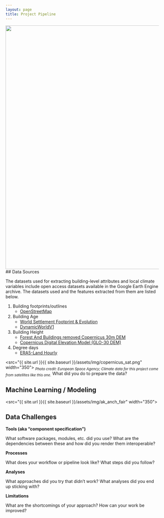 ```yaml
---
layout: page
title: Project Pipeline
---
```

<img src="{{ site.url }}{{ site.baseurl }}/assets/img/pipeline.png" width="800">
## Data Sources

The datasets used for extracting building-level attributes and local climate variables include open access datasets available in the Google Earth Engine archive. The datasets used and the features extracted from them are listed below.
1. Building footprints/outlines
	+ [OpenStreetMap](https://www.openstreetmap.org)
3. Building Age
	+ [World Settlement Footprint & Evolution](https://samapriya.github.io/awesome-gee-community-datasets/projects/wsf/)
	+ [DynamicWorldV1](https://developers.google.com/earth-engine/datasets/catalog/GOOGLE_DYNAMICWORLD_V1)
4. Building Height
	+ [Forest And Buildings removed Copernicus 30m DEM](https://samapriya.github.io/awesome-gee-community-datasets/projects/fabdem/)
	+ [Copernicus Digital  Elevation Model (GLO-30 DEM)](https://samapriya.github.io/awesome-gee-community-datasets/projects/glo30/)
5. Degree days 
	+ [ERA5-Land Hourly](https://developers.google.com/earth-engine/datasets/catalog/ECMWF_ERA5_LAND_HOURLY)

<src="{{ site.url }}{{ site.baseurl }}/assets/img/copernicus_sat.png" width="350">
<sub>_Photo credit: European Space Agency; Climate data for this project come from satellites like this one._</sub>
What did you do to prepare the data?

## Machine Learning / Modeling
<src="{{ site.url }}{{ site.baseurl }}/assets/img/ak_anch_fair" width="350">
<!--  note you can make text wrap by adding img align="right" before src-->

## Data Challenges


**Tools (aka “component specification”)**

What software packages, modules, etc. did you use? 
What are the dependencies between these and how did you render them interoperable?

**Processes**

What does your workflow or pipeline look like? 
What steps did you follow? 

**Analyses**

What approaches did you try that didn’t work?
What analyses did you end up sticking with?

**Limitations**

What are the shortcomings of your approach?
How can your work be improved?
